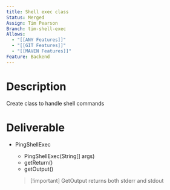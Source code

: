 ```yaml
---
title: Shell exec class
Status: Merged
Assign: Tim Pearson
Branch: tim-shell-exec
Allows:
  - "[[ANY Features]]"
  - "[[GIT Features]]"
  - "[[MAVEN Features]]"
Feature: Backend
---
```

# Description
Create class to handle shell commands
# Deliverable
- PingShellExec
    
    - PingShellExec(String[] args)
    - getReturn()
    - getOutput()
    
    > [!important] GetOutput returns both stderr and stdout